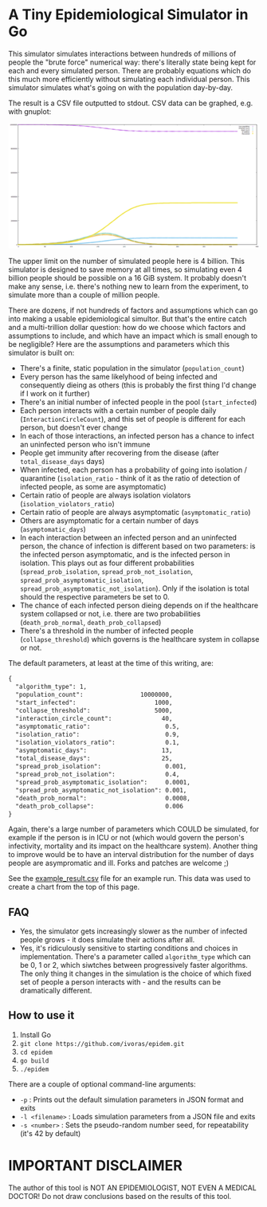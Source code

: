 # A Tiny Epidemiological Simulator in Go

This simulator simulates interactions between hundreds of millions of people the "brute force" numerical way: there's literally state being kept for each and every simulated person. There are probably equations which do this much more efficiently without simulating each individual person. This simulator simulates what's going on with the population day-by-day.

The result is a CSV file outputted to stdout. CSV data can be graphed, e.g. with gnuplot:

![Data plot graphics](example_result.png "Example result plotted on a chart")


The upper limit on the number of simulated people here is 4 billion. This simulator is designed to save memory at all times, so simulating even 4 billion people should be possible on a 16 GiB system. It probably doesn't make any sense, i.e. there's nothing new to learn from the experiment, to simulate more than a couple of million people.

There are dozens, if not hundreds of factors and assumptions which can go into making a usable epidemiological simultor. But that's the entire catch and a multi-trillion dollar question: how do we choose which factors and assumptions to include, and which have an impact which is small enough to be negligible? Here are the assumptions and parameters which this simulator is built on:

* There's a finite, static population in the simulator (`population_count`)
* Every person has the same likelyhood of being infected and consequently dieing as others (this is probably the first thing I'd change if I work on it further)
* There's an initial number of infected people in the pool (`start_infected`)
* Each person interacts with a certain number of people daily (`InteractionCircleCount`), and this set of people is different for each person, but doesn't ever change
* In each of those interactions, an infected person has a chance to infect an uninfected person who isn't immune
* People get immunity after recovering from the disease (after `total_disease_days` days)
* When infected, each person has a probability of going into isolation / quarantine (`isolation_ratio` - think of it as the ratio of detection of infected people, as some are asymptomatic)
* Certain ratio of people are always isolation violators (`isolation_violators_ratio`)
* Certain ratio of people are always asymptomatic (`asymptomatic_ratio`)
* Others are asymptomatic for a certain number of days (`asymptomatic_days`)
* In each interaction between an infected person and an uninfected person, the chance of infection is different based on two parameters: is the infected person asymptomatic, and is the infected person in isolation. This plays out as four different probabilities (`spread_prob_isolation`, `spread_prob_not_isolation`, `spread_prob_asymptomatic_isolation`, `spread_prob_asymptomatic_not_isolation`). Only if the isolation is total should the respective parameters be set to 0.
* The chance of each infected person dieing depends on if the healthcare system collapsed or not, i.e. there are two probabilities (`death_prob_normal`, `death_prob_collapsed`)
* There's a threshold in the number of infected people (`collapse_threshold`) which governs is the healthcare system in collapse or not.

The default parameters, at least at the time of this writing, are:

```
{
  "algorithm_type": 1,
  "population_count":                10000000,
  "start_infected":                      1000,
  "collapse_threshold":                  5000,
  "interaction_circle_count":              40,
  "asymptomatic_ratio":                     0.5,
  "isolation_ratio":                        0.9,
  "isolation_violators_ratio":              0.1,
  "asymptomatic_days":                     13,
  "total_disease_days":                    25,
  "spread_prob_isolation":                  0.001,
  "spread_prob_not_isolation":              0.4,
  "spread_prob_asymptomatic_isolation":     0.0001,
  "spread_prob_asymptomatic_not_isolation": 0.001,
  "death_prob_normal":                      0.0008,
  "death_prob_collapse":                    0.006
}
```

Again, there's a large number of parameters which COULD be simulated, for example if the person is in ICU or not (which would govern the person's infectivity, mortality and its impact on the healthcare system). Another thing to improve would be to have an interval distribution for the number of days people are asympromatic and ill. Forks and patches are welcome ;)

See the [example_result.csv](example_result.csv) file for an example run. This data was used to create a chart from the top of this page.

## FAQ

* Yes, the simulator gets increasingly slower as the number of infected people grows - it does simulate their actions after all.
* Yes, it's ridiculously sensitive to starting conditions and choices in implementation. There's a parameter called `algorithm_type` which can be 0, 1 or 2, which siwtches between progressively faster algorithms. The only thing it changes in the simulation is the choice of which fixed set of people a person interacts with - and the results can be dramatically different.

## How to use it

1. Install Go
2. `git clone https://github.com/ivoras/epidem.git`
3. `cd epidem`
4. `go build`
5. `./epidem`

There are a couple of optional command-line arguments:

* `-p` : Prints out the default simulation parameters in JSON format and exits
* `-l <filename>` : Loads simulation parameters from a JSON file and exits
* `-s <number>` : Sets the pseudo-random number seed, for repeatability (it's 42 by default)

# IMPORTANT DISCLAIMER

The author of this tool is NOT AN EPIDEMIOLOGIST, NOT EVEN A MEDICAL DOCTOR! Do not draw conclusions based on the results of this tool.